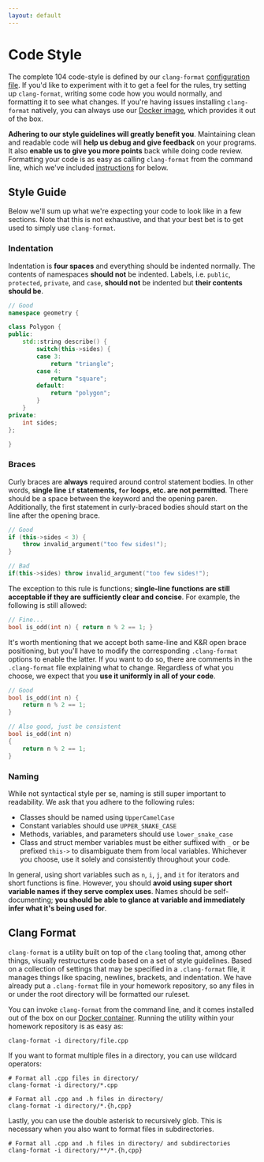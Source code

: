 ```yaml
---
layout: default
---
```


# Code Style

The complete 104 code-style is defined by our `clang-format` [configuration file](https://github.com/csci104/hw/blob/master/.clang-format). 
If you'd like to experiment with it to get a feel for the rules, try setting up `clang-format`, writing some code how you would normally, and formatting it to see what changes.
If you're having issues installing `clang-format` natively, you can always use our [Docker image](https://github.com/csci104/docker), which provides it out of the box.

**Adhering to our style guidelines will greatly benefit you**.
Maintaining clean and readable code will **help us debug and give feedback** on your programs.
It also **enable us to give you more points** back while doing code review.
Formatting your code is as easy as calling `clang-format` from the command line, which we've included [instructions](#clang-format) for below.

## Style Guide

Below we'll sum up what we're expecting your code to look like in a few sections.
Note that this is not exhaustive, and that your best bet is to get used to simply use `clang-format`.

### Indentation

Indentation is **four spaces** and everything should be indented normally.
The contents of namespaces **should not** be indented.
Labels, i.e. `public`, `protected`, `private`, and `case`, **should not** be indented but **their contents should be**.

```c++
// Good
namespace geometry {

class Polygon {
public:
    std::string describe() {
        switch(this->sides) {
        case 3:
            return "triangle";
        case 4:
            return "square";
        default:
            return "polygon";
        }
    }
private:
    int sides;
};

}
```

### Braces

Curly braces are **always** required around control statement bodies.
In other words, **single line `if` statements, `for` loops, etc. are not permitted**.
There should be a space between the keyword and the opening paren.
Additionally, the first statement in curly-braced bodies should start on the line after the opening brace.

```c++
// Good
if (this->sides < 3) {
    throw invalid_argument("too few sides!");
}

// Bad 
if(this->sides) throw invalid_argument("too few sides!");
```

The exception to this rule is functions; **single-line functions are still acceptable if they are sufficiently clear and concise**.
For example, the following is still allowed:

```c++
// Fine...
bool is_odd(int n) { return n % 2 == 1; }
```

It's worth mentioning that we accept both same-line and K&R open brace positioning, but you'll have to modify the corresponding `.clang-format` options to enable the latter.
If you want to do so, there are comments in the `.clang-format` file explaining what to change.
Regardless of what you choose, we expect that you **use it uniformly in all of your code**.

```c++
// Good
bool is_odd(int n) {
    return n % 2 == 1;
}

// Also good, just be consistent
bool is_odd(int n)
{
    return n % 2 == 1;
}
```

### Naming

While not syntactical style per se, naming is still super important to readability.
We ask that you adhere to the following rules:

- Classes should be named using `UpperCamelCase`
- Constant variables should use `UPPER_SNAKE_CASE`
- Methods, variables, and parameters should use `lower_snake_case`
- Class and struct member variables must be either suffixed with `_` or be prefixed `this->` to disambiguate them from local variables.
  Whichever you choose, use it solely and consistently throughout your code.

In general, using short variables such as `n`, `i`, `j`, and `it` for iterators and short functions is fine.
However, you should **avoid using super short variable names if they serve complex uses**.
Names should be self-documenting; **you should be able to glance at variable and immediately infer what it's being used for**.

## Clang Format

`clang-format` is a utility built on top of the `clang` tooling that, among other things, visually restructures code based on a set of style guidelines.
Based on a collection of settings that may be specified in a `.clang-format` file, it manages things like spacing, newlines, brackets, and indentation.
We have already put a `.clang-format` file in your homework repository, so any files in or under the root directory will be formatted our ruleset.

You can invoke `clang-format` from the command line, and it comes installed out of the box on our [Docker container](https://github.com/csci104/docker).
Running the utility within your homework repository is as easy as:

```shell script
clang-format -i directory/file.cpp
``` 

If you want to format multiple files in a directory, you can use wildcard operators:

```shell script
# Format all .cpp files in directory/
clang-format -i directory/*.cpp

# Format all .cpp and .h files in directory/ 
clang-format -i directory/*.{h,cpp}
```

Lastly, you can use the double asterisk to recursively glob.
This is necessary when you also want to format files in subdirectories.

```shell script
# Format all .cpp and .h files in directory/ and subdirectories
clang-format -i directory/**/*.{h,cpp}
```
